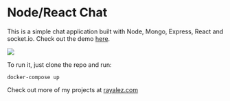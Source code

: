 # Node/React Chat

This is a simple chat application built with Node, Mongo, Express, React and socket.io. Check out the demo [here](http://chat.hackertribe.io/).

![](https://raw.githubusercontent.com/raymestalez/chat/master/assets/screenshot.png)

To run it, just clone the repo and run:

	docker-compose up

Check out more of my projects at [rayalez.com](http://rayalez.com)

<!-- 
# Pull from dockerhub and run

# Build and run
docker build -t chat:v0.1 .
docker run -d -p 3000:3000 chat:v0.1

# Run the code
git clone
npm install
cd backend
npm start
-->
